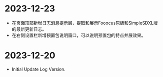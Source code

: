 # 2023-12-23 

* 在页面顶部新增日志消息提示层，提取和展示Fooocus原版和SimpleSDXL版的最新更新日志。
* 在右侧设置栏新增预置包说明窗口，可以说明预置包的特点并展效果。

# 2023-12-20

* Initial Update Log Version.
